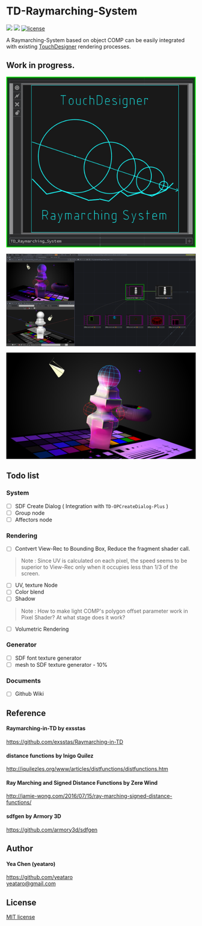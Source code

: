 # TD-Raymarching-System
![](https://img.shields.io/badge/version-WIP-red)
![](https://img.shields.io/github/last-commit/yeataro/TD-Raymarching-System)
[![license](https://img.shields.io/github/license/yeataro/TD-Raymarching-System)](LICENSE)


A Raymarching-System based on object COMP can be easily integrated with existing [TouchDesigner] rendering processes.
## Work in progress.

![icon](docs/img/Comp.png)

![system](docs/img/useagePW.png)

![render](docs/img/renderPW.png)

## Todo list
### System
- [ ] SDF Create Dialog ( Integration with `TD-OPCreateDialog-Plus` )
- [ ] Group node
- [ ] Affectors node
###  Rendering
- [ ] Contvert View-Rec to Bounding Box, Reduce the fragment shader call.
> Note : Since UV is calculated on each pixel, the speed seems to be superior to View-Rec only when it occupies less than 1/3 of the screen.

- [ ] UV, texture Node
- [ ] Color blend
- [ ] Shadow
> Note : How to make light COMP's polygon offset parameter work in Pixel Shader? At what stage does it work?

- [ ] Volumetric Rendering
### Generator
- [ ] SDF font texture generator
- [ ] mesh to SDF texture generator - 10%
### Documents
- [ ] Github Wiki

## Reference

#### Raymarching-in-TD by exsstas
 https://github.com/exsstas/Raymarching-in-TD

#### distance functions by Inigo Quilez
http://iquilezles.org/www/articles/distfunctions/distfunctions.htm

#### Ray Marching and Signed Distance Functions by Zerø Wind
http://jamie-wong.com/2016/07/15/ray-marching-signed-distance-functions/

#### sdfgen by Armory 3D
https://github.com/armory3d/sdfgen

## Author
#### Yea Chen (yeataro)
https://github.com/yeataro \
<yeataro@gmail.com>

## License 
[MIT license](https://github.com/yeataro/TD-Raymarching-System/blob/master/LICENSE)

[TouchDesigner]: http://www.derivative.ca/